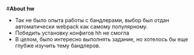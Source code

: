 #**About hw**
* Так не было опыта работы с бандлерами, выбор был отдан автоматически webpack как самому популярному.
* Победить установку конфигов hh не смогла 
* В целом, было интересно выполнять задание, но хотелось бы еще глубже изучить тему бандлеров. 
